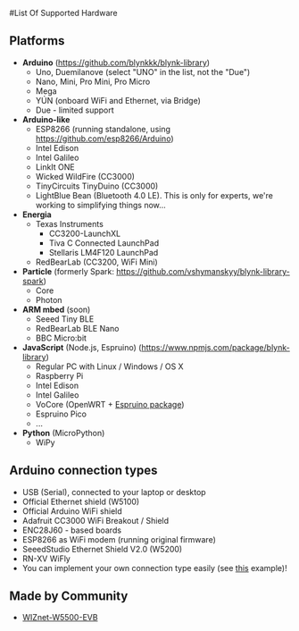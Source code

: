 #List Of Supported Hardware

## Platforms

- **Arduino** (https://github.com/blynkkk/blynk-library)
  - Uno, Duemilanove (select "UNO" in the list, not the "Due")
  - Nano, Mini, Pro Mini, Pro Micro
  - Mega
  - YÚN (onboard WiFi and Ethernet, via Bridge)
  - Due - limited support
- **Arduino-like**
  - ESP8266 (running standalone, using https://github.com/esp8266/Arduino)
  - Intel Edison
  - Intel Galileo
  - LinkIt ONE
  - Wicked WildFire (CC3000)
  - TinyCircuits TinyDuino (CC3000)
  - LightBlue Bean (Bluetooth 4.0 LE). This is only for experts, we're working to simplifying things now...
- **Energia**
  - Texas Instruments
    - CC3200-LaunchXL
    - Tiva C Connected LaunchPad
    - Stellaris LM4F120 LaunchPad
  - RedBearLab (CC3200, WiFi Mini)
- **Particle** (formerly Spark: https://github.com/vshymanskyy/blynk-library-spark)
  - Core
  - Photon
- **ARM mbed** (soon)
  - Seeed Tiny BLE
  - RedBearLab BLE Nano
  - BBC Micro:bit
- **JavaScript** (Node.js, Espruino) (https://www.npmjs.com/package/blynk-library)
  - Regular PC with Linux / Windows / OS X
  - Raspberry Pi
  - Intel Edison
  - Intel Galileo
  - VoCore (OpenWRT + [Espruino package](https://github.com/vshymanskyy/OpenWRT-Espruino-packages))
  - Espruino Pico
  - ...
- **Python** (MicroPython)
  - WiPy

## Arduino connection types

- USB (Serial), connected to your laptop or desktop
- Official Ethernet shield (W5100)
- Official Arduino WiFi shield
- Adafruit CC3000 WiFi Breakout / Shield
- ENC28J60 - based boards
- ESP8266 as WiFi modem (running original firmware)
- SeeedStudio Ethernet Shield V2.0 (W5200)
- RN-XV WiFly
- You can implement your own connection type easily (see [this](https://github.com/blynkkk/blynk-library/blob/master/examples/BoardsAndShields/User_Defined_Connection/User_Defined_Connection.ino) example)!

## Made by Community

- [WIZnet-W5500-EVB](http://instructables.com/id/WIZnet-W5500-EVB-and-Blynk-App-communication)
